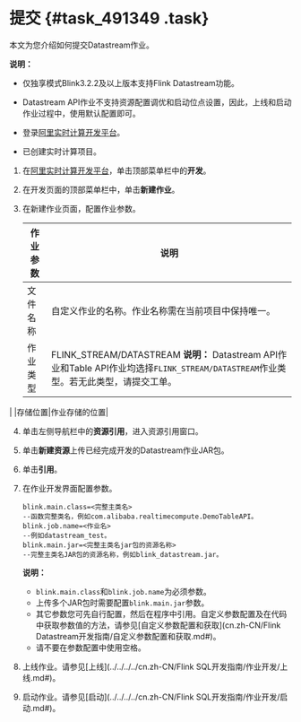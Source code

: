# 提交 {#task_491349 .task}

本文为您介绍如何提交Datastream作业。

**说明：** 

-   仅独享模式Blink3.2.2及以上版本支持Flink Datastream功能。
-   Datastream API作业不支持资源配置调优和启动位点设置，因此，上线和启动作业过程中，使用默认配置即可。

-   登录[阿里实时计算开发平台](https://stream.console.aliyun.com)。
-   已创建实时计算项目。

1.  在[阿里实时计算开发平台](https://stream.console.aliyun.com)，单击顶部菜单栏中的**开发**。
2.  在开发页面的顶部菜单栏中，单击**新建作业**。
3.  在新建作业页面，配置作业参数。 

    |作业参数|说明|
    |----|--|
    |文件名称|自定义作业的名称。作业名称需在当前项目中保持唯一。|
    |作业类型|FLINK\_STREAM/DATASTREAM **说明：** Datastream API作业和Table API作业均选择`FLINK_STREAM/DATASTREAM`作业类型。若无此类型，请提交工单。

 |
    |存储位置|作业存储的位置|

4.  单击左侧导航栏中的**资源引用**，进入资源引用窗口。
5.  单击**新建资源**上传已经完成开发的Datastream作业JAR包。
6.  单击**引用**。
7.  在作业开发界面配置参数。 

    ``` {#codeblock_mun_2p0_qm4 .lanuage-sql}
    blink.main.class=<完整主类名>
    --函数完整类名，例如com.alibaba.realtimecompute.DemoTableAPI。
    blink.job.name=<作业名>  
    --例如datastream_test。
    blink.main.jar=<完整主类名jar包的资源名称>
    --完整主类名JAR包的资源名称，例如blink_datastream.jar。
    ```

    **说明：** 

    -   `blink.main.class`和`blink.job.name`为必须参数。
    -   上传多个JAR包时需要配置`blink.main.jar`参数。
    -   其它参数您可先自行配置，然后在程序中引用。自定义参数配置及在代码中获取参数值的方法，请参见[自定义参数配置和获取](cn.zh-CN/Flink Datastream开发指南/自定义参数配置和获取.md#)。
    -   请不要在参数配置中使用空格。
8.  上线作业。请参见[上线](../../../../cn.zh-CN/Flink SQL开发指南/作业开发/上线.md#)。
9.  启动作业。请参见[启动](../../../../cn.zh-CN/Flink SQL开发指南/作业开发/启动.md#)。


